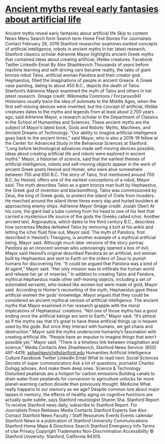 # [Ancient myths reveal early fantasies about artificial life](https://news.stanford.edu/2019/02/28/ancient-myths-reveal-early-fantasies-artificial-life/)

Ancient myths reveal early fantasies about artificial life Skip to content News Menu Search form Search term Home Find Stories For Journalists Contact February 28, 2019 Stanford researcher examines earliest concepts of artificial intelligence, robots in ancient myths In her latest research, Stanford classics scholar Adrienne Mayor highlights ancient Greek myths that contained ideas about creating artificial, lifelike creatures. Facebook Twitter LinkedIn Email By Alex Shashkevich Thousands of years before machine learning and self-driving cars became reality, the tales of giant bronze robot Talos, artificial woman Pandora and their creator god, Hephaestus, filled the imaginations of people in ancient Greece. A Greek vase painting, dating to about 450 B.C., depicts the death of Talos. Stanford’s Adrienne Mayor examined the myth of Talos and others in her latest research. (Image credit: Wikimedia Commons / Forzaruvo94) Historians usually trace the idea of automata to the Middle Ages, when the first self-moving devices were invented, but the concept of artificial, lifelike creatures dates to the myths and legends from at least about 2,700 years ago, said Adrienne Mayor, a research scholar in the Department of Classics in the School of Humanities and Sciences. These ancient myths are the subject of Mayor’s latest book, Gods and Robots: Myths, Machines, and Ancient Dreams of Technology. “Our ability to imagine artificial intelligence goes back to the ancient times,” said Mayor, who is also a 2018-19 fellow at the Center for Advanced Study in the Behavioral Sciences at Stanford. “Long before technological advances made self-moving devices possible, ideas about creating artificial life and robots were explored in ancient myths.” Mayor, a historian of science, said that the earliest themes of artificial intelligence, robots and self-moving objects appear in the work of ancient Greek poets Hesiod and Homer, who were alive somewhere between 750 and 650 B.C. The story of Talos, first mentioned around 700 B.C. by Hesiod, offers one of the earliest conceptions of a robot, Mayor said. The myth describes Talos as a giant bronze man built by Hephaestus, the Greek god of invention and blacksmithing. Talos was commissioned by Zeus, the king of Greek gods, to protect the island of Crete from invaders. He marched around the island three times every day and hurled boulders at approaching enemy ships. Adrienne Mayor (Image credit: Josiah Ober) At his core, the giant had a tube running from his head to one of his feet that carried a mysterious life source of the gods the Greeks called ichor. Another ancient text, Argonautica, which dates to the third century B.C., describes how sorceress Medea defeated Talos by removing a bolt at his ankle and letting the ichor fluid flow out, Mayor said. The myth of Pandora, first described in Hesiod’s Theogony, is another example of a mythical artificial being, Mayor said. Although much later versions of the story portray Pandora as an innocent woman who unknowingly opened a box of evil, Mayor said Hesiod’s original described Pandora as an artificial, evil woman built by Hephaestus and sent to Earth on the orders of Zeus to punish humans for discovering fire. “It could be argued that Pandora was a kind of AI agent,” Mayor said. “Her only mission was to infiltrate the human world and release her jar of miseries.” In addition to creating Talos and Pandora, mythical Hephaestus made other self-moving objects, including a set of automated servants, who looked like women but were made of gold, Mayor said. According to Homer’s recounting of the myth, Hephaestus gave these artificial women the gods’ knowledge. Mayor argues that they could be considered an ancient mythical version of artificial intelligence. The ancient myths that Mayor examined in her research grapple with the moral implications of Hephaestus’ creations. “Not one of those myths has a good ending once the artificial beings are sent to Earth,” Mayor said. “It’s almost as if the myths say that it’s great to have these artificial things up in heaven used by the gods. But once they interact with humans, we get chaos and destruction.” Mayor said the myths underscore humanity’s fascination with creating artificial life. “People have an impulse to imagine things that aren’t possible yet,” Mayor said. “There is a timeless link between imagination and science.” Media Contacts Alex Shashkevich, Stanford News Service: (650) 497-4419, ashashkevich@stanford.edu Humanities Artificial Intelligence Culture Facebook Twitter LinkedIn Email What to read next: Social Sciences Secrets of super communicators Ask a lot of questions, journalist Charles Duhigg advises. And make them deep ones. Science & Technology Disturbed peatlands are a hotspot for carbon emissions Building canals to drain water from peatlands for conversion to agriculture unlocks far more planet-warming carbon dioxide than previously thought. Medicine What really happens to our memory as we age? Despite common lore about major lapses in memory, the effects of healthy aging on cognitive functions are actually quite subtle, says Stanford neurologist Sharon Sha. Stanford Report To receive Stanford news daily, subscribe to Stanford Report. For Journalists Press Releases Media Contacts Stanford Experts See Also Contact Stanford News Faculty / Staff Resources Events Events calendar Stanford News is a publication of Stanford University Communications Stanford Home Maps & Directions Search Stanford Emergency Info Terms of Use Privacy Copyright Trademarks Non-Discrimination Accessibility © Stanford University. Stanford, California 94305.